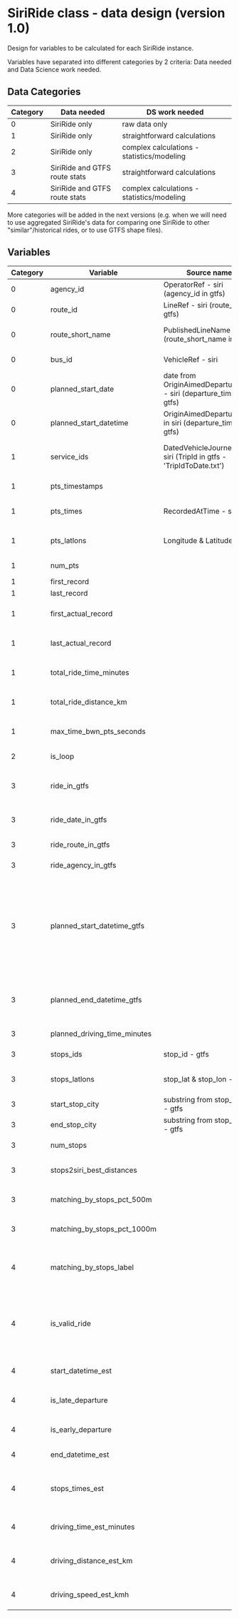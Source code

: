 # SiriRide class - data design (version 1.0)

Design for variables to be calculated for each SiriRide instance.

Variables have separated into different categories by 2 criteria: Data needed and Data Science work needed.

## Data Categories
Category | Data needed | DS work needed 
-- | -- | -- 
0 | SiriRide only | raw data only
1 | SiriRide only | straightforward calculations
2 | SiriRide only  | complex calculations - statistics/modeling 
3 | SiriRide and GTFS route stats | straightforward calculations
4 | SiriRide and GTFS route stats | complex calculations - statistics/modeling

More categories will be added in the next versions (e.g. when we will need to use aggregated  SiriRide's data for comparing one SiriRide to other "similar"/historical rides, or to use GTFS shape files). 

## Variables

Category | Variable | Source name | Desc | Dependencies | Dtype | Comments
-- | -- | -- | -- | -- | -- | --
0 | agency_id | OperatorRef - siri (agency_id in gtfs) | | **siri raw data** | int | SiriRide index    
0 | route_id | LineRef - siri (route_id in gtfs) | | **siri raw data** | int | SiriRide index    
0 | route_short_name | PublishedLineName - siri (route_short_name in gtfs) | | **siri raw data** | int | **to verify it's always int**   
0 | bus_id | VehicleRef - siri | | **siri raw data** | int | SiriRide index    
0 | planned_start_date | date from OriginAimedDepartureTime - siri (departure_time in gtfs) | | **siri raw data** | date | SiriRide index  
0 | planned_start_datetime | OriginAimedDepartureTime in siri (departure_time in gtfs) | | **siri raw data** | datetime | SiriRide index 
1 | service_ids | DatedVehicleJourneyRef - siri (TripId in gtfs - 'TripIdToDate.txt') | list of unique service_id in SiriRide | **siri raw data** | list of int | mostly will be only one value in the list
1 | pts_timestamps | | list of points timestamps by create timestamp | **siri raw data** | list of datetime 
1 | pts_times | RecordedAtTime - siri | list of points timestamps by time_recorded (ordered by create timestamp) | **siri raw data** | list of datetime  
1 | pts_latlons | Longitude & Latitude - siri | list of points latlon's (ordered by create timestamp) | **siri raw data** | list of tuples of floats 
1 | num_pts | | number of geo points in SiriRide | pts_times | int 
1 | first_record | | timestamp of first record | pts_times | datetime  
1 | last_record | | timestamp of last record | pts_times | datetime
1 | first_actual_record | | timestamp of first record that had actual lat,lon (not 0.0,0.0) | pts_times, pts_latlons | datetime  
1 | last_actual_record | | timestamp of last record that had actual lat,lon (not 0.0,0.0) | pts_times, pts_latlons | datetime 
1 | total_ride_time_minutes | | time (minutes) from first non 0 time point until the last one | first_actual_record, last_actual_record | float
1 | total_ride_distance_km | | distance (km) from first non 0 time point until the last one | pts_times, pts_latlons | float
1 | max_time_bwn_pts_seconds | | max time (seconds) between two adjacent points | pts_times | float 
2 | is_loop | | indication if the bus go back and forth or loop | pts_times, pts_latlons | boolean 
3 | ride_in_gtfs | | specific ride is listed in the gtfs (agency_id + route_id + planned_start_date + planned_start_time) | **route_stats** | boolean
3 | ride_date_in_gtfs | | ride date is listed in the gtfs (agency_id + route_id + planned_start_date) | **route_stats** | boolean  
3 | ride_route_in_gtfs | | ride route is listed in the gtfs (agency_id + route_id) | **route_stats** | boolean 
3 | ride_agency_in_gtfs | | ride agency is listed in the gtfs (agency_id) | **route_stats** | boolean
3 | planned_start_datetime_gtfs | | ride planned start time (as timestamp) by gtfs - if ride_in_gtfs = 1 then equal to planned_start_datetime, if only ride_date_in_gtfs = 1 then takes from gtfs the planned_start_datetime which is adjacent and before planned_start_datetime from siri | **route_stats**, ride_in_gtfs, ride_date_in_gtfs = 1 | datetime
3 | planned_end_datetime_gtfs | | ride planned end time (as timestamp) by gtfs (use the ride of planned_start_datetime_gtfs when ride_in_gtfs = 0) | **route_stats**, planned_start_datetime_gtfs, ride_in_gtfs, ride_date_in_gtfs = 1 | datetime 
3 | planned_driving_time_minutes | | ride planned driving time (minutes) | planned_start_datetime_gtfs, planned_end_datetime_gtfs | float 
3 | stops_ids | stop_id - gtfs | list of stops id's by gtfs | **route_stats**, ride_date_in_gtfs = 1 | list of int
3 | stops_latlons | stop_lat & stop_lon - gtfs | list of stops latlon's by gtfs | **route_stats**, ride_date_in_gtfs = 1 | list of tuples of floats 
3 | start_stop_city | substring from stop_desc - gtfs | start stop city by gtfs | **route_stats**, ride_date_in_gtfs = 1 | string
3 | end_stop_city | substring from stop_desc - gtfs | end stop city by gtfs | **route_stats**, ride_date_in_gtfs = 1 | string
3 | num_stops | | number of stops in route_id by gtfs | stops_ids, ride_date_in_gtfs = 1 | int
3 | stops2siri_best_distances | | list of distances (meters) between each stop and its nearest siri point | pts_latlons, stops_latlons, ride_date_in_gtfs = 1 | list of floats
3 | matching_by_stops_pct_500m | | percentage of stops with nearest siri point in distance of 500m | stops_best_distances, ride_date_in_gtfs = 1 | float
3 | matching_by_stops_pct_1000m | | percentage of stops with nearest siri point in distance of 1000m | stops_best_distances, ride_date_in_gtfs = 1 | float
4 | matching_by_stops_label | | labels for ride completion level by stops matching calculations - complete, missing (start / end / mid / other) | stops_best_distances, matching_by_stops_pct_500m, matching_by_stops_pct_1000m | string | **rules will be defined**    
4 | is_valid_ride | | indication if the ride data is valid for high-level calculations | matching_by_stops_label, is_loop, max_time_gap_bwn_pts, num_pts, ?? | boolean |**rules will be defined (may include filtering by agency_id)**   
4 | start_datetime_est | | estimated departure time from first station (as timestamp) | pts_times, pts_latlons, stops_latlons, is_valid_ride = 1 | datetime
4 | is_late_departure | | indication if the bus departed from the first stop after the scheduled time | start_datetime_est, planned_start_datetime_gtfs, is_valid_ride = 1 | boolean |**rules will be defined** 
4 | is_early_departure | | indication if the bus departed from the first stop before the scheduled time | start_datetime_est, planned_start_datetime_gtfs, is_valid_ride = 1 | boolean |**rules will be defined** 
4 | end_datetime_est | | estimated arrival time to last station (as timestamp) | pts_times, pts_latlons, stops_latlons, is_valid_ride = 1 | datetime 
4 | stops_times_est | | list of estimated stops times (as timestamps) | pts_times, pts_latlons, stops_latlons, start_datetime_est, end_datetime_est, is_valid_ride = 1 | list of datetime 
4 | driving_time_est_minutes | | estimated driving time (minutes) from first station to last station | start_datetime_est, end_datetime_est, is_valid_ride = 1 | float
4 | driving_distance_est_km | | estimated driving distance (km) from first station to last station | start_datetime_est, end_datetime_est, stops_latlons, pts_times, pts_latlons, is_valid_ride = 1 | float 
4 | driving_speed_est_kmh | | estimated driving speed (kmh) from first station to last station | driving_time_est_minutes, driving_distance_est_km, is_valid_ride = 1 | float


